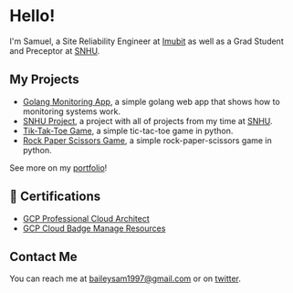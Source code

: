 # Hello! #
I'm Samuel, a Site Reliability Engineer at [Imubit](https://imubit.com) as well as a Grad Student and Preceptor at [SNHU](https://snhu.edu).

## My Projects ## 
- [Golang Monitoring App](https://github.com/samuelbailey123/Simple-Golang-Monitoring-App), a simple golang web app that shows how to monitoring systems work. 
- [SNHU Project](https://github.com/samuelbailey123/SNHU), a project with all of projects from my time at [SNHU](https://snhu.edu).
- [Tik-Tak-Toe Game](https://github.com/samuelbailey123/tik-tac-toe), a simple tic-tac-toe game in python.
- [Rock Paper Scissors Game](https://github.com/samuelbailey123/rock-paper-scissors), a simple rock-paper-scissors game in python.

See more on my [portfolio](https://samuelbailey123.github.io)!

## 📝 Certifications ##
- [GCP Professional Cloud Architect](https://www.udemy.com/certificate/UC-2453b981-2045-4651-9dbe-969bdf726db3/)
- [GCP Cloud Badge Manage Resources](https://www.cloudskillsboost.google/public_profiles/69f6e0aa-a60d-4789-81a8-fcb8fc111016/badges/1558121)

## Contact Me ##
You can reach me at <baileysam1997@gmail.com> or on [twitter](https://twitter.com/samuel_baileyy).
